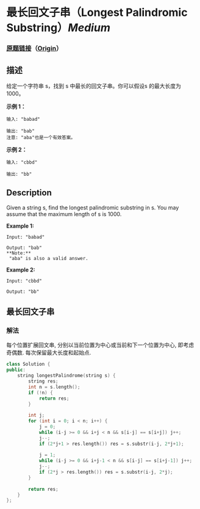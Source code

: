 # 最长回文子串（Longest Palindromic Substring）*Medium*
### [原题链接](https://leetcode-cn.com/problems/longest-palindromic-substring)（[Origin](https://leetcode.com/problems/longest-palindromic-substring)）
## 描述
给定一个字符串 s，找到 s 中最长的回文子串。你可以假设s 的最大长度为1000。

**示例 1：**
```
输入: "babad"

输出: "bab"
注意: "aba"也是一个有效答案。
```


**示例 2：**
```
输入: "cbbd"

输出: "bb"
```

## Description
Given a string s, find the longest palindromic substring in s. You may assume that the maximum length of s is 1000.

**Example 1:**
```
Input: "babad"

Output: "bab"
**Note:**
 "aba" is also a valid answer.
```


**Example 2:**
```
Input: "cbbd"

Output: "bb"
```



## 最长回文子串
### 解法
每个位置扩展回文串, 分别以当前位置为中心或当前和下一个位置为中心, 即考虑奇偶数. 每次保留最大长度和起始点.
```c++
class Solution {
public:
    string longestPalindrome(string s) {
        string res;
        int n = s.length();
        if (!n) {
            return res;
        }
        
        int j;
        for (int i = 0; i < n; i++) {
            j = 0;
            while (i-j >= 0 && i+j < n && s[i-j] == s[i+j]) j++;
            j--;
            if (2*j+1 > res.length()) res = s.substr(i-j, 2*j+1);
            
            j = 1;
            while (i-j >= 0 && i+j-1 < n && s[i-j] == s[i+j-1]) j++;
            j--;
            if (2*j > res.length()) res = s.substr(i-j, 2*j);
        }
        
        return res;
    }
};
```